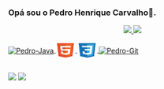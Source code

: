 ### Opá sou o Pedro Henrique Carvalho🤙.




<div align="center">
  <a href="https://github.com/PH-Carvalho">
  <img height="140em" src="https://github-readme-stats.vercel.app/api?username=PH-Carvalho&show_icons=true&theme=yeblu&include_all_commits=true&count_private=true"/>
  <img height="140em" src="https://github-readme-stats.vercel.app/api/top-langs/?username=PH-Carvalho&layout=compact&langs_count=7&theme=yeblu"/>
</div>

<div style="display: inline_block"><br>
  <img align="center" alt="Pedro-Java" height="40" width="50" src="https://cdn.jsdelivr.net/gh/devicons/devicon/icons/java/java-original-wordmark.svg" ">
  <img align="center" alt="Pedro-HTML" height="30" width="40" src="https://raw.githubusercontent.com/devicons/devicon/master/icons/html5/html5-original.svg">
  <img align="center" alt="Pedro-CSS" height="30" width="40" src="https://raw.githubusercontent.com/devicons/devicon/master/icons/css3/css3-original.svg">
  <img align="center" alt="Pedro-Git" height="30" width="40" src="https://cdn.jsdelivr.net/gh/devicons/devicon/icons/git/git-plain.svg"">  
</div>

##

<div> 
  <a href="https://instagram.com/pedro_h_carvalho848" target="_blank"><img src="https://img.shields.io/badge/-Instagram-%23E4405F?style=for-the-badge&logo=instagram&logoColor=white" target="_blank"></a>
  <a href="https://www.linkedin.com/in/pedro-henqiue-carvalho-6903391b0/" target="_blank"><img src="https://img.shields.io/badge/-LinkedIn-%230077B5?style=for-the-badge&logo=linkedin&logoColor=white" target="_blank"></a>  
</div>
